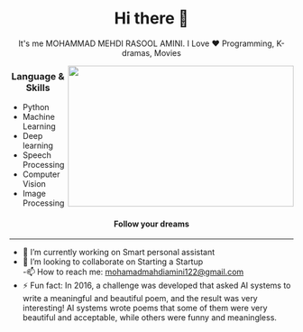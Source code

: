 <h1 align="center"> Hi there 👋 </h1>
<p align="center"> It's me MOHAMMAD MEHDI RASOOL AMINI. I Love ❤️ Programming, K-dramas, Movies</p>
<img align="right" src="https://sobhan.institute/wp-content/uploads/2022/10/14123444.jpg" height="250" width="400">

<h3 align="center"> Language & Skills </h3>

- Python
- Machine Learning
- Deep learning
- Speech Processing
- Computer Vision
- Image Processing
 
<h4 align="center">Follow your dreams</h4>

***

- 🔭 I’m currently working on Smart personal assistant                     
- 👯 I’m looking to collaborate on Starting a Startup         
-📫 How to reach me: mohamadmahdiamini122@gmail.com     
- ⚡ Fun fact: In 2016, a challenge was developed that asked AI systems to write a meaningful and beautiful poem, and the result was very interesting! AI systems wrote poems that some of them were very beautiful and acceptable, while others were funny and meaningless.</p>


